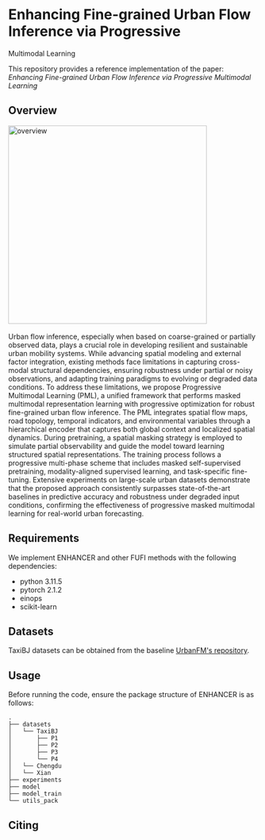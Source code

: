 # Enhancing Fine-grained Urban Flow Inference via Progressive
Multimodal Learning

This repository provides a reference implementation of the paper: *Enhancing Fine-grained Urban Flow Inference via Progressive
Multimodal Learning*
## Overview

​                                                                        <img alt="overview" height="400" src="image/framework.png" width="400"/>

Urban flow inference, especially when based on coarse-grained or partially observed data, plays a crucial role in developing resilient and sustainable urban mobility systems. While advancing
spatial modeling and external factor integration, existing methods face limitations in capturing cross-modal structural dependencies, ensuring robustness under partial or noisy observations, and adapting training paradigms to evolving or degraded data conditions.
To address these limitations, we propose Progressive Multimodal Learning (PML), a unified framework that performs masked multimodal representation learning with progressive optimization for robust fine-grained urban flow inference. The PML integrates spatial flow maps, road topology, temporal indicators, and environmental variables through a hierarchical encoder that captures both global context and localized spatial dynamics. During pretraining, a spatial masking strategy is employed to simulate partial observability and guide the model toward learning structured spatial representations.
The training process follows a progressive multi-phase scheme that includes masked self-supervised pretraining, modality-aligned
supervised learning, and task-specific fine-tuning. Extensive experiments on large-scale urban datasets demonstrate that the proposed
approach consistently surpasses state-of-the-art baselines in predictive accuracy and robustness under degraded input conditions,
confirming the effectiveness of progressive masked multimodal learning for real-world urban forecasting.

## Requirements
We implement ENHANCER and other FUFI methods with the following dependencies:
* python 3.11.5
* pytorch 2.1.2
* einops
* scikit-learn

## Datasets
TaxiBJ datasets can be obtained from the baseline [UrbanFM's repository](https://github.com/yoshall/UrbanFM/tree/master/data).

## Usage
Before running the code, ensure the package structure of ENHANCER is as follows:
```
.
├── datasets
│   └── TaxiBJ
│       ├── P1
│       ├── P2
│       ├── P3
│       └── P4
│   └── Chengdu
│   └── Xian
├── experiments
├── model
├── model_train
└── utils_pack
```



## Citing

```

```